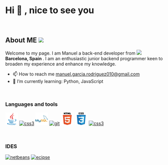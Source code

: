  # Hi 👋  , nice to see you
<br/>

## About ME <img src="https://github.com/Manueh9/Manueh9/assets/125912345/6c22cd23-c5d7-4181-a0a8-7bad0e58becd" width="23"/>

<p>Welcome to my page. I am Manuel a back-end developer from <img src="https://i.postimg.cc/RF3xXFRP/espana.png" width="13"/> <b>Barcelona, Spain </b> . I am an enthusiastic junior backend programmer keen to broaden my experience and enhance my knowledge.</p>  

- 📫 How to reach me manuel.garcia.rodriguez010@gmail.com
- 🌱 I’m currently learning: Python, JavaScript
<br/>

<h3 align="left">Languages and tools</h3>
<p align="left"> 
<a href="https://www.java.com" target="_blank" rel="noreferrer"> <img src="https://raw.githubusercontent.com/devicons/devicon/master/icons/java/java-original.svg" alt="java" width="40" height="40"/></a>
<a href="https://www.oracle.com/es/database/technologies/appdev/sql.html" target="_blank" rel="noreferrer"> <img src="https://i.postimg.cc/5NTSNXt8/Sql-data-base-with-logo.png" alt="css3" width="60" height="30"/></a> 
<a href="https://www.mysql.com/" target="_blank" rel="noreferrer"> <img src="https://raw.githubusercontent.com/devicons/devicon/master/icons/mysql/mysql-original-wordmark.svg" alt="mysql" width="40" height="40"/></a> 
<a href="https://git-scm.com/" target="_blank" rel="noreferrer"> <img src="https://www.vectorlogo.zone/logos/git-scm/git-scm-icon.svg" alt="git" width="40" height="40"/></a> 
<a href="https://www.w3.org/html/" target="_blank" rel="noreferrer"> <img src="https://raw.githubusercontent.com/devicons/devicon/master/icons/html5/html5-original-wordmark.svg" alt="html5" width="40" height="40"/></a>
<a href="https://www.w3schools.com/css/" target="_blank" rel="noreferrer"> <img src="https://raw.githubusercontent.com/devicons/devicon/master/icons/css3/css3-original-wordmark.svg" alt="css3" width="40" height="40"/></a> 
<a href="https://www.xml.com/" target="_blank" rel="noreferrer"> <img src="https://i.postimg.cc/XN2TLk23/Extensible-Markup-Language-XML-logo-svg.png" alt="css3" width="60" height="30"/></a> 
</p>

<br/>
<h3 align="left">IDES</h3>
<p align="left"> 
<a href="https://netbeans.apache.org/" target="_blank" rel="noreferrer"> <img src="https://i.postimg.cc/Z5PqMpzL/04d26f25572d512a49e76f8f52e2319050162dce0a4e21ee14fc03903342cacc-200.png" alt="netbeans" width="40" height="40"/></a>
<a href="https://www.eclipse.org/" target="_blank" rel="noreferrer"> <img src="https://i.postimg.cc/vHGsNvpm/Eclipse-2014-29.png" alt="ecipse" width="40" height="40"/></a>
</p>
<!--
<a href="https://developer.android.com" target="_blank" rel="noreferrer"> <img src="https://raw.githubusercontent.com/devicons/devicon/master/icons/android/android-original-wordmark.svg" alt="android" width="40" height="40"/></a> 
<a href="https://www.mongodb.com/" target="_blank" rel="noreferrer"> <img src="https://raw.githubusercontent.com/devicons/devicon/master/icons/mongodb/mongodb-original-wordmark.svg" alt="mongodb" width="40" height="40"/></a> 
<a href="https://www.php.net" target="_blank" rel="noreferrer"> <img src="https://raw.githubusercontent.com/devicons/devicon/master/icons/php/php-original.svg" alt="php" width="40" height="40"/> </a> 
<a href="https://www.python.org" target="_blank" rel="noreferrer"> <img src="https://raw.githubusercontent.com/devicons/devicon/master/icons/python/python-original.svg" alt="python" width="40" height="40"/></a></p>


<h3 align="left">Methodologies </h3>

<h3 align="left">Frameworks</h3>

<h2 align="left">GitHub stats:</h2>
<p><img align="center" src="https://github-readme-streak-stats.herokuapp.com/?user=manueh9&" alt="manueh9" /></p>



<h2>Social media<h2/>
<img alt="Static Badge" src="https://img.shields.io/badge/Linkedin%20-%20linkedin?style=plastic&logo=Linkedin&color=blue"/>
  
 <img src="https://komarev.com/ghpvc/?username=manueh9&label=Profile%20views&color=0e75b6&style=flat" alt="manueh9" />


